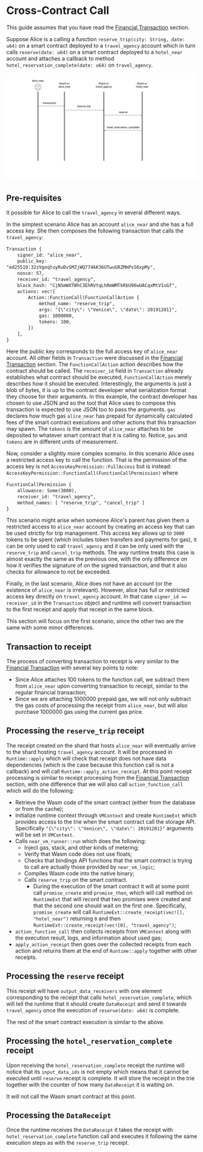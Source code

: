# Cross-Contract Call

This guide assumes that you have read the [Financial Transaction](FinancialTransaction.md) section.

Suppose Alice is a calling a function `reserve_trip(city: String, date: u64)` on a smart contract deployed to a `travel_agency`
account which in turn calls `reserve(date: u64)` on a smart contract deployed to a `hotel_near` account and attaches
a callback to method `hotel_reservation_complete(date: u64)` on `travel_agency`.

<img src="../../images/receipt_flow_diagram.svg" />

## Pre-requisites

It possible for Alice to call the `travel_agency` in several different ways.

In the simplest scenario Alice has an account `alice_near` and she has a full access key.
She then composes the following transaction that calls the `travel_agency`:

```
Transaction {
    signer_id: "alice_near",
    public_key: "ed25519:32zVgoqtuyRuDvSMZjWQ774kK36UTwuGRZMmPsS6xpMy",
    nonce: 57,
    receiver_id: "travel_agency",
    block_hash: "CjNSmWXTWhC3EhRVtqLhRmWMTkRbU96wUACqxMtV1uGf",
    actions: vec![
        Action::FunctionCall(FunctionCallAction {
            method_name: "reserve_trip",
            args: "{\"city\": \"Venice\", \"date\": 20191201}",
            gas: 1000000,
            tokens: 100,
        })
    ],
}
```

Here the public key corresponds to the full access key of `alice_near` account. All other fields in `Transaction` were
discussed in the [Financial Transaction](FinancialTransaction.md) section. The `FunctionCallAction` action describes how
the contract should be called. The `receiver_id` field in `Transaction` already establishes what contract should be executed,
`FunctionCallAction` merely describes how it should be executed. Interestingly, the arguments is just a blob of bytes,
it is up to the contract developer what serialization format they choose for their arguments. In this example, the contract
developer has chosen to use JSON and so the tool that Alice uses to compose this transaction is expected to use JSON too
to pass the arguments. `gas` declares how much gas `alice_near` has prepaid for dynamically calculated fees of the smart
contract executions and other actions that this transaction may spawn. The `tokens` is the amount of `alice_near` attaches
to be deposited to whatever smart contract that it is calling to. Notice, `gas` and `tokens` are in different units of
measurement.

Now, consider a slightly more complex scenario. In this scenario Alice uses a restricted access key to call the function.
That is the permission of the access key is not `AccessKeyPermission::FullAccess` but is instead: `AccessKeyPermission::FunctionCall(FunctionCallPermission)`
where

```
FucntionCallPermission {
    allowance: Some(3000),
    receiver_id: "travel_agency",
    method_names: [ "reserve_trip", "cancel_trip" ]
}
```

This scenario might arise when someone Alice's parent has given them a restricted access to `alice_near` account by
creating an access key that can be used strictly for trip management.
This access key allows up to `3000` tokens to be spent (which includes token transfers and payments for gas), it can
be only used to call `travel_agency` and it can be only used with the `reserve_trip` and `cancel_trip` methods.
The way runtime treats this case is almost exactly the same as the previous one, with the only difference on how it verifies
the signature of on the signed transaction, and that it also checks for allowance to not be exceeded.

Finally, in the last scenario, Alice does not have an account (or the existence of `alice_near` is irrelevant). However,
alice has full or restricted access key directly on `travel_agency` account. In that case `signer_id == receiver_id` in the
`Transaction` object and runtime will convert transaction to the first receipt and apply that receipt in the same block.

This section will focus on the first scenario, since the other two are the same with some minor differences.

## Transaction to receipt

The process of converting transaction to receipt is very similar to the [Financial Transaction](FinancialTransaction.md)
with several key points to note:

- Since Alice attaches 100 tokens to the function call, we subtract them from `alice_near` upon converting transaction to receipt,
  similar to the regular financial transaction;
- Since we are attaching 1000000 prepaid gas, we will not only subtract the gas costs of processing the receipt from `alice_near`, but
  will also purchase 1000000 gas using the current gas price.

## Processing the `reserve_trip` receipt

The receipt created on the shard that hosts `alice_near` will eventually arrive to the shard hosting `travel_agency` account.
It will be processed in `Runtime::apply` which will check that receipt does not have data dependencies (which is the case because
this function call is not a callback) and will call `Runtime::apply_action_receipt`.
At this point receipt processing is similar to receipt processing from the [Financial Transaction](FinancialTransaction.md)
section, with one difference that we will also call `action_function_call` which will do the following:

- Retrieve the Wasm code of the smart contract (either from the database or from the cache);
- Initialize runtime context through `VMContext` and create `RuntimeExt` which provides access to the trie when the smart contract
  call the storage API. Specifically `"{\"city\": \"Venice\", \"date\": 20191201}"` arguments will be set in `VMContext`.
- Calls `near_vm_runner::run` which does the following:
  - Inject gas, stack, and other kinds of metering;
  - Verify that Wasm code does not use floats;
  - Checks that bindings API functions that the smart contract is trying to call are actually those provided by `near_vm_logic`;
  - Compiles Wasm code into the native binary;
  - Calls `reserve_trip` on the smart contract.
    - During the execution of the smart contract it will at some point call `promise_create` and `promise_then`, which will
      call method on `RuntimeExt` that will record that two promises were created and that the second one should
      wait on the first one. Specifically, `promise_create` will call `RuntimeExt::create_receipt(vec![], "hotel_near")`
      returning `0` and then `RuntimeExt::create_receipt(vec![0], "travel_agency")`;
- `action_function_call` then collects receipts from `VMContext` along with the execution result, logs, and information
  about used gas;
- `apply_action_receipt` then goes over the collected receipts from each action and returns them at the end of `Runtime::apply` together with
  other receipts.

## Processing the `reserve` receipt

This receipt will have `output_data_receivers` with one element corresponding to the receipt that calls `hotel_reservation_complete`,
which will tell the runtime that it should create `DataReceipt` and send it towards `travel_agency` once the execution of `reserve(date: u64)` is complete.

The rest of the smart contract execution is similar to the above.

## Processing the `hotel_reservation_complete` receipt

Upon receiving the `hotel_reservation_complete` receipt the runtime will notice that its `input_data_ids` is not empty
which means that it cannot be executed until `reserve` receipt is complete. It will store the receipt in the trie together
with the counter of how many `DataReceipt` it is waiting on.

It will not call the Wasm smart contract at this point.

## Processing the `DataReceipt`

Once the runtime receives the `DataReceipt` it takes the receipt with `hotel_reservation_complete` function call
and executes it following the same execution steps as with the `reserve_trip` receipt.

